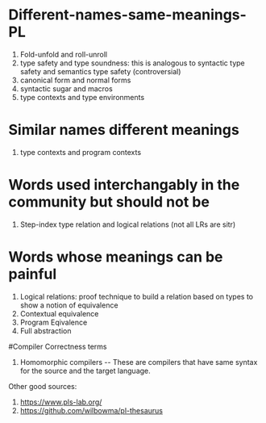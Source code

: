 # Different-names-same-meanings-PL

1. Fold-unfold and roll-unroll
2. type safety and type soundness: this is analogous to syntactic type safety and semantics type safety (controversial)
3. canonical form and normal forms
4. syntactic sugar and macros
5. type contexts and type environments


# Similar names different meanings
1. type contexts and program contexts

# Words used interchangably in the community but should not be
1. Step-index type relation and logical relations (not all LRs are sitr)



# Words whose meanings can be painful
1. Logical relations: proof technique to build a relation based on types to show a notion of equivalence
2. Contextual equivalence
3. Program Eqivalence 
4. Full abstraction


#Compiler Correctness terms
1. Homomorphic compilers -- These are compilers that have same syntax for the source and the target language. 

Other good sources:
1. https://www.pls-lab.org/
2. https://github.com/wilbowma/pl-thesaurus

